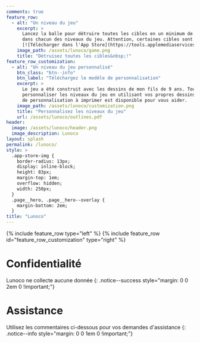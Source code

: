 ```yaml
---
comments: true
feature_row:
  - alt: "Un niveau du jeu"
    excerpt: >
      Lancez la balle pour détruire toutes les cibles en un minimum de coups jusqu'à obtenir 3 étoiles
      dans chacun des niveaux du jeu. Attention, certaines cibles sont plus résistantes que d'autres&nbsp;!
      [![Télécharger dans l'App Store](https://tools.applemediaservices.com/api/badges/download-on-the-app-store/black/fr-fr?size=250x83&amp;releaseDate=1649635200&h=7c7d920eb9b923d743298890a4f54d9c){: .app-store-img}](https://apps.apple.com/fr/app/lunoco/id1615060601?itsct=apps_box_badge&amp;itscg=30200)
    image_path: /assets/lunoco/game.png
    title: "Détruisez toutes les cibles&nbsp;!"
feature_row_customization:
  - alt: "Un niveau du jeu personnalisé"
    btn_class: "btn--info"
    btn_label: "Téléchargez le modèle de personnalisation"
    excerpt: >
      Le jeu a été construit avec les dessins de mon fils de 9 ans. Tout comme lui, vous pouvez
      personnaliser les niveaux du jeu en utilisant vos propres dessins ou photos. Un modèle
      de personnalisation à imprimer est disponible pour vous aider.
    image_path: /assets/lunoco/customization.png
    title: "Personnalisez les niveaux du jeu"
    url: /assets/lunoco/outlines.pdf
header:
  image: /assets/lunoco/header.png
  image_description: Lunoco
layout: splash
permalink: /lunoco/
style: >
  .app-store-img {
    border-radius: 13px;
    display: inline-block;
    height: 83px;
    margin-top: 1em;
    overflow: hidden;
    width: 250px;
  }
  .page__hero, .page__hero--overlay {
    margin-bottom: 2em;
  }
title: "Lunoco"
---
```


{% include feature_row type="left" %}
{% include feature_row id="feature_row_customization" type="right" %}

# Confidentialité
Lunoco ne collecte aucune donnée
{: .notice--success style="margin: 0 0 2em 0 !important;"}

# Assistance
Utilisez les commentaires ci-dessous pour vos demandes d'assistance
{: .notice--info style="margin: 0 0 1em 0 !important;"}
